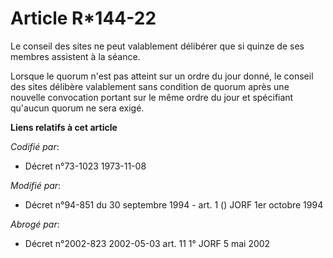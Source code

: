 # Article R*144-22

Le conseil des sites ne peut valablement délibérer que si quinze de ses membres assistent à la séance.

Lorsque le quorum n'est pas atteint sur un ordre du jour donné, le conseil des sites délibère valablement sans condition de
quorum après une nouvelle convocation portant sur le même ordre du jour et spécifiant qu'aucun quorum ne sera exigé.

**Liens relatifs à cet article**

_Codifié par_:

  - Décret n°73-1023 1973-11-08

_Modifié par_:

  - Décret n°94-851 du 30 septembre 1994 - art. 1 () JORF 1er octobre 1994

_Abrogé par_:

  - Décret n°2002-823 2002-05-03 art. 11 1° JORF 5 mai 2002
